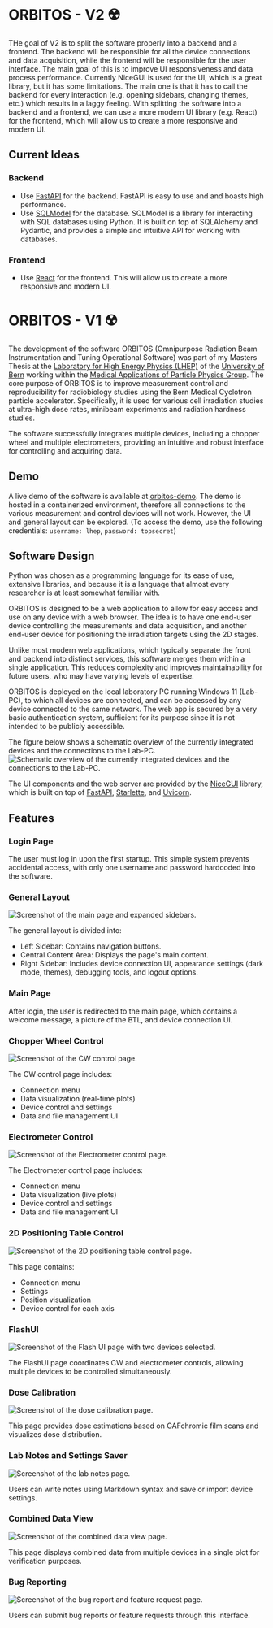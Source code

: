 # ORBITOS - V2 ☢️
THe goal of V2 is to split the software properly into a backend and a frontend. The backend will be responsible for all the device connections and data acquisition, while the frontend will be responsible for the user interface. The main goal of this is to improve UI responsiveness and data process performance. Currently NiceGUI is used for the UI, which is a great library, but it has some limitations. The main one is that it has to call the backend for every interaction (e.g. opening sidebars, changing themes, etc.) which results in a laggy feeling. With splitting the software into a backend and a frontend, we can use a more modern UI library (e.g. React) for the frontend, which will allow us to create a more responsive and modern UI.

## Current Ideas
### Backend
- Use [FastAPI](https://fastapi.tiangolo.com/) for the backend. FastAPI is easy to use and and boasts high performance.
- Use [SQLModel](https://sqlmodel.tiangolo.com/) for the database. SQLModel is a library for interacting with SQL databases using Python. It is built on top of SQLAlchemy and Pydantic, and provides a simple and intuitive API for working with databases.

### Frontend
- Use [React](https://reactjs.org/) for the frontend. This will allow us to create a more responsive and modern UI.


# ORBITOS - V1 ☢️
The development of the software ORBITOS (Omnipurpose Radiation Beam Instrumentation and Tuning Operational Software) was part of my Masters Thesis at the [Laboratory for High Energy Physics (LHEP)](https://www.lhep.unibe.ch/index_eng.html) of the [University of Bern](https://www.unibe.ch/index_eng.html) working within the [Medical Applications of Particle Physics Group](https://www.lhep.unibe.ch/research/medical_applications/index_eng.html). The core purpose of ORBITOS is to improve measurement control and reproducibility for radiobiology studies using the Bern Medical Cyclotron particle accelerator. Specifically, it is used for various cell irradiation studies at ultra-high dose rates, minibeam experiments and radiation hardness studies.
        
The software successfully integrates multiple devices, including a chopper wheel and multiple electrometers, providing an intuitive and robust interface for controlling and acquiring data.

## Demo
A live demo of the software is available at [orbitos-demo](https://orbitos-demo.izzecloud.duckdns.org/main). The demo is hosted in a containerized environment, therefore all connections to the various measurement and control devices will not work. However, the UI and general layout can be explored. (To access the demo, use the following credentials: `username: lhep`, `password: topsecret`)

## Software Design

Python was chosen as a programming language for its ease of use, extensive libraries, and because it is a language that almost every researcher is at least somewhat familiar with.

ORBITOS is designed to be a web application to allow for easy access and use on any device with a web browser. The idea is to have one end-user device controlling the measurements and data acquisition, and another end-user device for positioning the irradiation targets using the 2D stages.

Unlike most modern web applications, which typically separate the front and backend into distinct services, this software merges them within a single application. This reduces complexity and improves maintainability for future users, who may have varying levels of expertise.

ORBITOS is deployed on the local laboratory PC running Windows 11 (Lab-PC), to which all devices are connected, and can be accessed by any device connected to the same network. The web app is secured by a very basic authentication system, sufficient for its purpose since it is not intended to be publicly accessible. 

The figure below shows a schematic overview of the currently integrated devices and the connections to the Lab-PC.
![Schematic overview of the currently integrated devices and the connections to the Lab-PC.](orbitos-v1/static/images/flash-beamline-overview.png)


The UI components and the web server are provided by the [NiceGUI](https://github.com/zauberzeug/nicegui) library, which is built on top of [FastAPI](https://github.com/tiangolo/fastapi), [Starlette](https://github.com/encode/starlette), and [Uvicorn](https://github.com/encode/uvicorn).

## Features

### Login Page
The user must log in upon the first startup. This simple system prevents accidental access, with only one username and password hardcoded into the software.

### General Layout
![Screenshot of the main page and expanded sidebars.](orbitos-v1/static/images/main_page.png)

The general layout is divided into:
- Left Sidebar: Contains navigation buttons.
- Central Content Area: Displays the page's main content.
- Right Sidebar: Includes device connection UI, appearance settings (dark mode, themes), debugging tools, and logout options.

### Main Page
After login, the user is redirected to the main page, which contains a welcome message, a picture of the BTL, and device connection UI.

### Chopper Wheel Control
![Screenshot of the CW control page.](orbitos-v1/static/images/cw_page.png)

The CW control page includes:
- Connection menu
- Data visualization (real-time plots)
- Device control and settings
- Data and file management UI

### Electrometer Control
![Screenshot of the Electrometer control page.](orbitos-v1/static/images/em_page_1.png)

The Electrometer control page includes:
- Connection menu
- Data visualization (live plots)
- Device control and settings
- Data and file management UI

### 2D Positioning Table Control
![Screenshot of the 2D positioning table control page.](orbitos-v1/static/images/stages_page.png)

This page contains:
- Connection menu
- Settings
- Position visualization
- Device control for each axis

### FlashUI
![Screenshot of the Flash UI page with two devices selected.](orbitos-v1/static/images/flash_ui_page.png)

The FlashUI page coordinates CW and electrometer controls, allowing multiple devices to be controlled simultaneously.

### Dose Calibration
![Screenshot of the dose calibration page.](orbitos-v1/static/images/dose_calibration_page.png)

This page provides dose estimations based on GAFchromic film scans and visualizes dose distribution.

### Lab Notes and Settings Saver
![Screenshot of the lab notes page.](orbitos-v1/static/images/lab_notes_page.png)

Users can write notes using Markdown syntax and save or import device settings.

### Combined Data View
![Screenshot of the combined data view page.](orbitos-v1/static/images/combined_data_page.png)

This page displays combined data from multiple devices in a single plot for verification purposes.

### Bug Reporting
![Screenshot of the bug report and feature request page.](orbitos-v1/static/images/bug_report_page.png)

Users can submit bug reports or feature requests through this interface.

